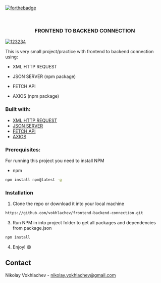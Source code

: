[![forthebadge](https://forthebadge.com/images/badges/uses-js.svg)](https://en.wikipedia.org/wiki/JavaScript)

<br />
<p align="center">

  <h3 align="center">FRONTEND TO BACKEND CONNECTION</h3>
  
<a href="https://ibb.co/7tQGhj3"><img src="https://i.ibb.co/xqYMZXn/123234.png" alt="123234" border="0"></a>
<br />
 </p>

This is very small project/practice with frontend to backend connection using:

* XML HTTP REQUEST

* JSON SERVER (npm package)

* FETCH API 

* AXIOS (npm package)

### Built with:
* [XML HTTP REQUEST](https://developer.mozilla.org/en-US/docs/Web/API/XMLHttpRequest)
* [JSON SERVER](https://www.npmjs.com/package/json-server)
* [FETCH API](https://developer.mozilla.org/en-US/docs/Web/API/Fetch_API)
* [AXIOS](https://www.npmjs.com/package/axios)
### Prerequisites:

For running this project you need to install NPM

* npm
```sh
npm install npm@latest -g
```

### Installation

1. Clone the repo or download it into your local machine
```sh
https://github.com/vokhlachev/frontend-backend-connection.git
```
3. Run NPM in into project folder to get all packages and dependencies from package.json
```sh
npm install 
```
4. Enjoy! :smile:

## Contact

Nikolay Vokhlachev - nikolay.vokhlachev@gmail.com
